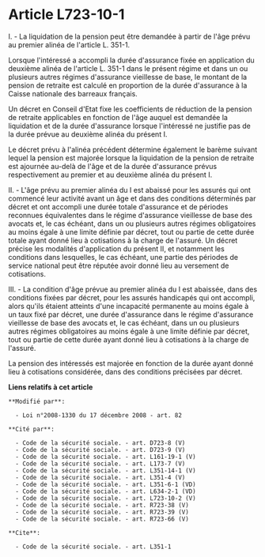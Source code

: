 # Article L723-10-1

I. - La liquidation de la pension peut être demandée à partir de l'âge prévu au premier alinéa de l'article L. 351-1.

Lorsque l'intéressé a accompli la durée d'assurance fixée en application du deuxième alinéa de l'article L. 351-1 dans le
présent régime et dans un ou plusieurs autres régimes d'assurance vieillesse de base, le montant de la pension de retraite
est calculé en proportion de la durée d'assurance à la Caisse nationale des barreaux français.

Un décret en Conseil d'Etat fixe les coefficients de réduction de la pension de retraite applicables en fonction de l'âge
auquel est demandée la liquidation et de la durée d'assurance lorsque l'intéressé ne justifie pas de la durée prévue au
deuxième alinéa du présent I.

Le décret prévu à l'alinéa précédent détermine également le barème suivant lequel la pension est majorée lorsque la
liquidation de la pension de retraite est ajournée au-delà de l'âge et de la durée d'assurance prévus respectivement au
premier et au deuxième alinéa du présent I.

II. - L'âge prévu au premier alinéa du I est abaissé pour les assurés qui ont commencé leur activité avant un âge et dans des
conditions déterminés par décret et ont accompli une durée totale d'assurance et de périodes reconnues équivalentes dans le
régime d'assurance vieillesse de base des avocats et, le cas échéant, dans un ou plusieurs autres régimes obligatoires au
moins égale à une limite définie par décret, tout ou partie de cette durée totale ayant donné lieu à cotisations à la charge
de l'assuré. Un décret précise les modalités d'application du présent II, et notamment les conditions dans lesquelles, le cas
échéant, une partie des périodes de service national peut être réputée avoir donné lieu au versement de cotisations.

III. - La condition d'âge prévue au premier alinéa du I est abaissée, dans des conditions fixées par décret, pour les assurés
handicapés qui ont accompli, alors qu'ils étaient atteints d'une incapacité permanente au moins égale à un taux fixé par
décret, une durée d'assurance dans le régime d'assurance vieillesse de base des avocats et, le cas échéant, dans un ou
plusieurs autres régimes obligatoires au moins égale à une limite définie par décret, tout ou partie de cette durée ayant
donné lieu à cotisations à la charge de l'assuré. 

La pension des intéressés est majorée en fonction de la durée ayant donné lieu à cotisations considérée, dans des conditions
précisées par décret.

**Liens relatifs à cet article**

	**Modifié par**:

	  - Loi n°2008-1330 du 17 décembre 2008 - art. 82

	**Cité par**:

	  - Code de la sécurité sociale. - art. D723-8 (V)
	  - Code de la sécurité sociale. - art. D723-9 (V)
	  - Code de la sécurité sociale. - art. L161-19-1 (V)
	  - Code de la sécurité sociale. - art. L173-7 (V)
	  - Code de la sécurité sociale. - art. L351-14-1 (V)
	  - Code de la sécurité sociale. - art. L351-4 (V)
	  - Code de la sécurité sociale. - art. L351-6-1 (VD)
	  - Code de la sécurité sociale. - art. L634-2-1 (VD)
	  - Code de la sécurité sociale. - art. L723-10-2 (V)
	  - Code de la sécurité sociale. - art. R723-38 (V)
	  - Code de la sécurité sociale. - art. R723-39 (V)
	  - Code de la sécurité sociale. - art. R723-66 (V)

	**Cite**:

	  - Code de la sécurité sociale. - art. L351-1
